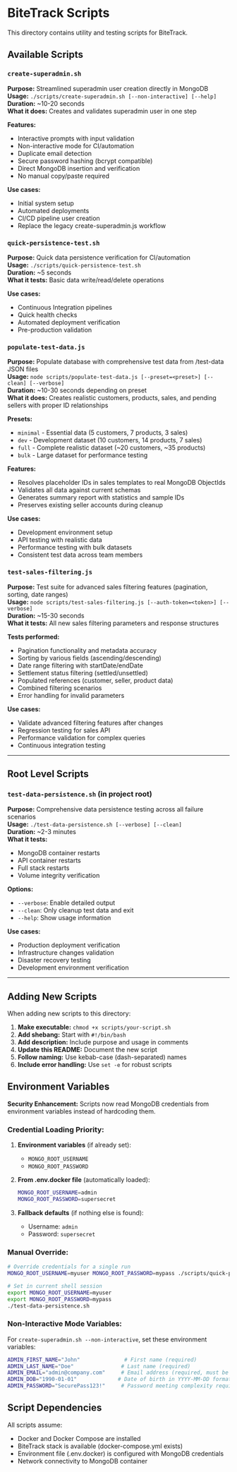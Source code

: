 # BiteTrack Scripts

This directory contains utility and testing scripts for BiteTrack.

## Available Scripts

### `create-superadmin.sh`
**Purpose:** Streamlined superadmin user creation directly in MongoDB  
**Usage:** `./scripts/create-superadmin.sh [--non-interactive] [--help]`  
**Duration:** ~10-20 seconds  
**What it does:** Creates and validates superadmin user in one step

**Features:**
- Interactive prompts with input validation
- Non-interactive mode for CI/automation
- Duplicate email detection
- Secure password hashing (bcrypt compatible)
- Direct MongoDB insertion and verification
- No manual copy/paste required

**Use cases:**
- Initial system setup
- Automated deployments
- CI/CD pipeline user creation
- Replace the legacy create-superadmin.js workflow

### `quick-persistence-test.sh`
**Purpose:** Quick data persistence verification for CI/automation  
**Usage:** `./scripts/quick-persistence-test.sh`  
**Duration:** ~5 seconds  
**What it tests:** Basic data write/read/delete operations

**Use cases:**
- Continuous Integration pipelines
- Quick health checks
- Automated deployment verification
- Pre-production validation

### `populate-test-data.js`
**Purpose:** Populate database with comprehensive test data from /test-data JSON files  
**Usage:** `node scripts/populate-test-data.js [--preset=<preset>] [--clean] [--verbose]`  
**Duration:** ~10-30 seconds depending on preset  
**What it does:** Creates realistic customers, products, sales, and pending sellers with proper ID relationships

**Presets:**
- `minimal` - Essential data (5 customers, 7 products, 3 sales)
- `dev` - Development dataset (10 customers, 14 products, 7 sales) 
- `full` - Complete realistic dataset (~20 customers, ~35 products)
- `bulk` - Large dataset for performance testing

**Features:**
- Resolves placeholder IDs in sales templates to real MongoDB ObjectIds
- Validates all data against current schemas
- Generates summary report with statistics and sample IDs
- Preserves existing seller accounts during cleanup

**Use cases:**
- Development environment setup
- API testing with realistic data
- Performance testing with bulk datasets
- Consistent test data across team members

### `test-sales-filtering.js`
**Purpose:** Test suite for advanced sales filtering features (pagination, sorting, date ranges)  
**Usage:** `node scripts/test-sales-filtering.js [--auth-token=<token>] [--verbose]`  
**Duration:** ~15-30 seconds  
**What it tests:** All new sales filtering parameters and response structures

**Tests performed:**
- Pagination functionality and metadata accuracy
- Sorting by various fields (ascending/descending)
- Date range filtering with startDate/endDate
- Settlement status filtering (settled/unsettled)
- Populated references (customer, seller, product data)
- Combined filtering scenarios
- Error handling for invalid parameters

**Use cases:**
- Validate advanced filtering features after changes
- Regression testing for sales API
- Performance validation for complex queries
- Continuous integration testing

---

## Root Level Scripts

### `test-data-persistence.sh` (in project root)
**Purpose:** Comprehensive data persistence testing across all failure scenarios  
**Usage:** `./test-data-persistence.sh [--verbose] [--clean]`  
**Duration:** ~2-3 minutes  
**What it tests:** 
- MongoDB container restarts
- API container restarts  
- Full stack restarts
- Volume integrity verification

**Options:**
- `--verbose`: Enable detailed output
- `--clean`: Only cleanup test data and exit
- `--help`: Show usage information

**Use cases:**
- Production deployment verification
- Infrastructure changes validation
- Disaster recovery testing
- Development environment verification

---

## Adding New Scripts

When adding new scripts to this directory:

1. **Make executable:** `chmod +x scripts/your-script.sh`
2. **Add shebang:** Start with `#!/bin/bash`
3. **Add description:** Include purpose and usage in comments
4. **Update this README:** Document the new script
5. **Follow naming:** Use kebab-case (dash-separated) names
6. **Include error handling:** Use `set -e` for robust scripts

## Environment Variables

**Security Enhancement:** Scripts now read MongoDB credentials from environment variables instead of hardcoding them.

### Credential Loading Priority:
1. **Environment variables** (if already set):
   - `MONGO_ROOT_USERNAME`
   - `MONGO_ROOT_PASSWORD`

2. **From .env.docker file** (automatically loaded):
   ```bash
   MONGO_ROOT_USERNAME=admin
   MONGO_ROOT_PASSWORD=supersecret
   ```

3. **Fallback defaults** (if nothing else is found):
   - Username: `admin`
   - Password: `supersecret`

### Manual Override:
```bash
# Override credentials for a single run
MONGO_ROOT_USERNAME=myuser MONGO_ROOT_PASSWORD=mypass ./scripts/quick-persistence-test.sh

# Set in current shell session
export MONGO_ROOT_USERNAME=myuser
export MONGO_ROOT_PASSWORD=mypass
./test-data-persistence.sh
```

### Non-Interactive Mode Variables:
For `create-superadmin.sh --non-interactive`, set these environment variables:
```bash
ADMIN_FIRST_NAME="John"              # First name (required)
ADMIN_LAST_NAME="Doe"               # Last name (required)
ADMIN_EMAIL="admin@company.com"     # Email address (required, must be unique)
ADMIN_DOB="1990-01-01"             # Date of birth in YYYY-MM-DD format (required)
ADMIN_PASSWORD="SecurePass123!"     # Password meeting complexity requirements (required)
```

## Script Dependencies

All scripts assume:
- Docker and Docker Compose are installed
- BiteTrack stack is available (docker-compose.yml exists)
- Environment file (.env.docker) is configured with MongoDB credentials
- Network connectivity to MongoDB container
